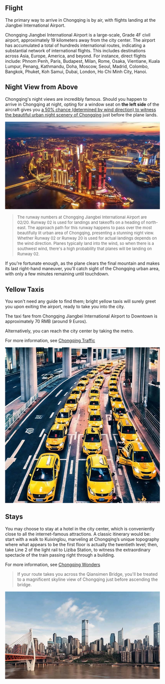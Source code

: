 ## Flight

The primary way to arrive in Chongqing is by air, with flights landing at the Jiangbei International Airport.

Chongqing Jiangbei International Airport is a large-scale, Grade 4F civil airport, approximately 19 kilometers away from the city center. The airport has accumulated a total of hundreds international routes, indicating a substantial network of international flights. This includes destinations across Asia, Europe, America, and beyond. For instance, direct flights include: Phnom Penh, Paris, Budapest, Milan, Rome, Osaka, Vientiane, Kuala Lumpur, Penang, Kathmandu, Doha, Moscow, Seoul, Madrid, Colombo, Bangkok, Phuket, Koh Samui, Dubai, London, Ho Chi Minh City, Hanoi.

## Night View from Above

Chongqing's night views are incredibly famous. Should you happen to arrive in Chongqing at night, opting for a window seat on **the left side** of the aircraft gives you <u>a 50% chance (determined by wind direction) to witness the beautiful urban night scenery of Chongqing</u> just before the plane lands.

![Night View from Above](./assets/cq-night.jpg)

> <font size="2">The runway numbers at Chongqing Jiangbei International Airport are 02/20. Runway 02 is used for landings and takeoffs on a heading of north-east. The approach path for this runway happens to pass over the most beautifully lit urban area of Chongqing, presenting a stunning night view. Whether Runway 02 or Runway 20 is used for actual landings depends on the wind direction. Planes typically land into the wind, so when there is a southwest wind, there's a high probability that planes will be landing on Runway 02.</font>

If you're fortunate enough, as the plane clears the final mountain and makes its last right-hand maneuver, you'll catch sight of the Chongqing urban area, with only a few minutes remaining until touchdown.

## Yellow Taxis

<Flex>
<div>
You won't need any guide to find them; bright yellow taxis will surely greet you upon exiting the airport, ready to take you into the city.

The taxi fare from Chongqing Jiangbei International Airport to Downtown is approximately 70 RMB (around 9 Euros).

Alternatively, you can reach the city center by taking the metro.

For more information, see [Chongqing Traffic](/chongqing/traffic)

</div>
<div><img src="./assets/yellow-taxi.jpg" alt="Yellow Taxis" /></div>
</Flex>

## Stays

You may choose to stay at a hotel in the city center, which is conveniently close to all the internet-famous attractions. A classic itinerary would be: start with a walk to Kuixinglou, marveling at Chongqing’s unique topography where what appears to be the first floor is actually the twentieth level; then, take Line 2 of the light rail to Liziba Station, to witness the extraordinary spectacle of the train passing right through a building.

For more information, see [Chongqing Wonders](/chongqing/wonders)

<Map height="40vh" center="106.552003,29.562696" :zoom="13" driving="106.638691,29.717337,airport|106.577708,29.567822,Skyline Viewpoint|106.587897,29.565634,Raffles" points="106.578953,29.562165,Hongyadong|106.530586,29.550659,Liziba Monorail Piercing Building|106.587897,29.565634,Raffles|106.582809,29.557813,Yangtze River Cable Car|106.573579,29.559729,Kuixinglou"></Map>

> If your route takes you across the Qiansimen Bridge, you'll be treated to a magnificent skyline view of Chongqing just before ascending the bridge.

![Chongqing SKyline](./assets/skyline.jpg)